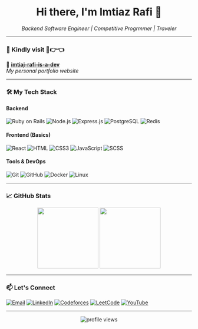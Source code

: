 <!-- Profile README.md -->

<h1 align="center">Hi there, I'm Imtiaz Rafi 👋</h1>

<p align="center">
  <em>Backend Software Engineer | Competitive Progrmmer | Traveler</em>
</p>

---

### 📌 Kindly visit 🥺👉👈 

<!-- Replace the below repo links with your actual top projects -->
 🔗 [**imtiaj-rafi-is-a-dev**](https://imtiaj-rafi-dev.netlify.app/)  
  *My personal portfolio website*

---


### 🛠️ My Tech Stack

#### Backend
![Ruby on Rails](https://img.shields.io/badge/-Ruby%20on%20Rails-CC0000?logo=rubyonrails&logoColor=white)
![Node.js](https://img.shields.io/badge/-Node.js-339933?logo=node.js&logoColor=white)
![Express.js](https://img.shields.io/badge/-Express.js-000000?logo=express&logoColor=white)
![PostgreSQL](https://img.shields.io/badge/-PostgreSQL-336791?logo=postgresql&logoColor=white)
![Redis](https://img.shields.io/badge/-Redis-DC382D?logo=redis&logoColor=white)

#### Frontend (Basics)
![React](https://img.shields.io/badge/-React-61DAFB?logo=react&logoColor=black)
![HTML](https://img.shields.io/badge/-HTML5-E34F26?logo=html5&logoColor=white)
![CSS3](https://img.shields.io/badge/-CSS3-1572B6?logo=css3&logoColor=white)
![JavaScript](https://img.shields.io/badge/-JavaScript-F7DF1E?logo=javascript&logoColor=black)
![SCSS](https://img.shields.io/badge/-SCSS-CC6699?logo=sass&logoColor=white)

#### Tools & DevOps
![Git](https://img.shields.io/badge/-Git-F05032?logo=git&logoColor=white)
![GitHub](https://img.shields.io/badge/-GitHub-181717?logo=github&logoColor=white)
![Docker](https://img.shields.io/badge/-Docker-2496ED?logo=docker&logoColor=white)
![Linux](https://img.shields.io/badge/-Linux-FCC624?logo=linux&logoColor=black)

---

### 📈 GitHub Stats

<p align="center">
  <img src="https://github-readme-stats.vercel.app/api?username=Imtiaz-Rafi&show_icons=true&theme=radical" height="165">
  <img src="https://github-readme-stats.vercel.app/api/top-langs/?username=Imtiaz-Rafi&layout=compact&theme=radical" height="165">
</p>

---

### 📫 Let's Connect

[![Email](https://img.shields.io/badge/-Email-D14836?logo=gmail&logoColor=white)](mailto:imtiazrafi199918@gmail.com)
[![LinkedIn](https://img.shields.io/badge/-LinkedIn-0077B5?logo=linkedin&logoColor=white)](https://www.linkedin.com/in/imtiaz-rafi/)
[![Codeforces](https://img.shields.io/badge/-Codeforces-1F8ACB?logo=codeforces&logoColor=white)](https://codeforces.com/profile/Imtiaz_rafi)
[![LeetCode](https://img.shields.io/badge/-LeetCode-FFA116?logo=leetcode&logoColor=white)](https://leetcode.com/u/Imtiaj_Rafi/)
[![YouTube](https://img.shields.io/badge/-YouTube-FF0000?logo=youtube&logoColor=white)](https://www.youtube.com/@imtiaj_rafi)

---

<p align="center">
  <img src="https://komarev.com/ghpvc/?username=Imtiaz-Rafi&label=Profile%20Views&color=blueviolet&style=flat" alt="profile views"/>
</p>
